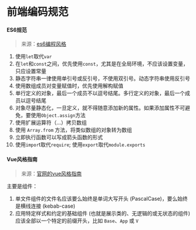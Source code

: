 # 前端编码规范

#### ES6规范

> 来源：[es6编程风格](http://es6.ruanyifeng.com/#docs/style)

1. 使用`let`取代`var`
2. 在`let`和`const`之间，优先使用`const`，尤其是在全局环境，不应该设置变量，只应设置常量
3. 静态字符串一律使用单引号或反引号，不使用双引号。动态字符串使用反引号
4. 使用数组成员对变量赋值时，优先使用解构赋值
5. 单行定义的对象，最后一个成员不以逗号结尾。多行定义的对象，最后一个成员以逗号结尾
6. 对象尽量静态化，一旦定义，就不得随意添加新的属性。如果添加属性不可避免，要使用`Object.assign`方法
7. 使用扩展运算符（...）拷贝数组
8. 使用 `Array.from` 方法，将类似数组的对象转为数组
9. 立即执行函数可以写成箭头函数的形式
10. 使用`impor`t取代`require`; 使用`export`取代`module.exports`

#### Vue风格指南

> 来源：[官网的vue风格指南](https://cn.vuejs.org/v2/style-guide/)

主要是组件：

1. 单文件组件的文件名应该要么始终是单词大写开头 (PascalCase)，要么始终是横线连接 (kebab-case)
2. 应用特定样式和约定的基础组件 (也就是展示类的、无逻辑的或无状态的组件) 应该全部以一个特定的前缀开头，比如 `Base`、`App` 或 `V`